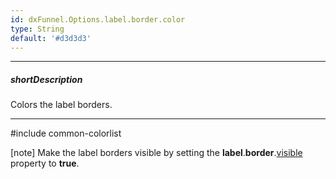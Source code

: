 ```yaml
---
id: dxFunnel.Options.label.border.color
type: String
default: '#d3d3d3'
---
```

---
##### shortDescription
Colors the label borders.

---
#include common-colorlist

[note] Make the label borders visible by setting the **label**.**border**.[visible](/api-reference/20%20Data%20Visualization%20Widgets/dxFunnel/1%20Configuration/label/border/visible.md '{basewidgetpath}/Configuration/label/border/#visible') property to **true**.